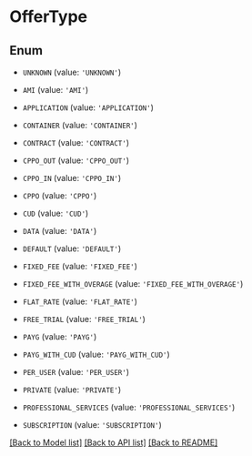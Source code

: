 # OfferType


## Enum

* `UNKNOWN` (value: `'UNKNOWN'`)

* `AMI` (value: `'AMI'`)

* `APPLICATION` (value: `'APPLICATION'`)

* `CONTAINER` (value: `'CONTAINER'`)

* `CONTRACT` (value: `'CONTRACT'`)

* `CPPO_OUT` (value: `'CPPO_OUT'`)

* `CPPO_IN` (value: `'CPPO_IN'`)

* `CPPO` (value: `'CPPO'`)

* `CUD` (value: `'CUD'`)

* `DATA` (value: `'DATA'`)

* `DEFAULT` (value: `'DEFAULT'`)

* `FIXED_FEE` (value: `'FIXED_FEE'`)

* `FIXED_FEE_WITH_OVERAGE` (value: `'FIXED_FEE_WITH_OVERAGE'`)

* `FLAT_RATE` (value: `'FLAT_RATE'`)

* `FREE_TRIAL` (value: `'FREE_TRIAL'`)

* `PAYG` (value: `'PAYG'`)

* `PAYG_WITH_CUD` (value: `'PAYG_WITH_CUD'`)

* `PER_USER` (value: `'PER_USER'`)

* `PRIVATE` (value: `'PRIVATE'`)

* `PROFESSIONAL_SERVICES` (value: `'PROFESSIONAL_SERVICES'`)

* `SUBSCRIPTION` (value: `'SUBSCRIPTION'`)

[[Back to Model list]](../README.md#documentation-for-models) [[Back to API list]](../README.md#documentation-for-api-endpoints) [[Back to README]](../README.md)


